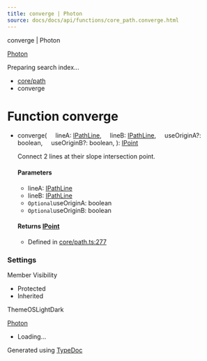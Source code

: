 ```yaml
---
title: converge | Photon
source: docs/docs/api/functions/core_path.converge.html
---
```


converge | Photon

[Photon](../index.html)




Preparing search index...

* [core/path](../modules/core_path.html)
* converge

# Function converge

* converge(
      lineA: [IPathLine](../interfaces/core_schema.IPathLine.html),
      lineB: [IPathLine](../interfaces/core_schema.IPathLine.html),
      useOriginA?: boolean,
      useOriginB?: boolean,
  ): [IPoint](../interfaces/core_schema.IPoint.html)

  Connect 2 lines at their slope intersection point.

  #### Parameters

  + lineA: [IPathLine](../interfaces/core_schema.IPathLine.html)
  + lineB: [IPathLine](../interfaces/core_schema.IPathLine.html)
  + `Optional`useOriginA: boolean
  + `Optional`useOriginB: boolean

  #### Returns [IPoint](../interfaces/core_schema.IPoint.html)

  + Defined in [core/path.ts:277](https://github.com/mwhite454/photon/blob/main/packages/photon/src/core/path.ts#L277)

### Settings

Member Visibility

* Protected
* Inherited

ThemeOSLightDark

[Photon](../index.html)

* Loading...

Generated using [TypeDoc](https://typedoc.org/)
